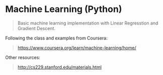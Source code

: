 # Machine Learning (Python)
> Basic machine learning implementation with Linear Regresstion and Gradient Descent.

Following the class and examples from Coursera:
>https://www.coursera.org/learn/machine-learning/home/

Other resources:
>http://cs229.stanford.edu/materials.html
